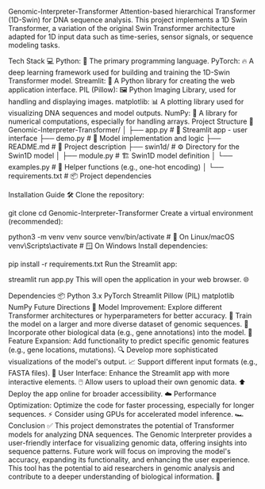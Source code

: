 Genomic-Interpreter-Transformer
Attention-based hierarchical Transformer (1D-Swin) for DNA sequence analysis. This project implements a 1D Swin Transformer, a variation of the original Swin Transformer architecture adapted for 1D input data such as time-series, sensor signals, or sequence modeling tasks.

     

Tech Stack 💻
Python: 🐍 The primary programming language.
PyTorch: 🔥 A deep learning framework used for building and training the 1D-Swin Transformer model.
Streamlit: 🎈 A Python library for creating the web application interface.
PIL (Pillow): 🖼️ Python Imaging Library, used for handling and displaying images.
matplotlib: 📊 A plotting library used for visualizing DNA sequences and model outputs.
NumPy: 🔢 A library for numerical computations, especially for handling arrays.
Project Structure 📂
Genomic-Interpreter-Transformer/
│
├── app.py # 📱 Streamlit app - user interface
├── demo.py # 🧠 Model implementation and logic
├── README.md # 📝 Project description
├── swin1d/ # ⚙️ Directory for the Swin1D model
│ ├── module.py # 🏗️ Swin1D model definition
│ └── examples.py # 🔧 Helper functions (e.g., one-hot encoding)
│
└── requirements.txt # 📦 Project dependencies

Installation Guide 🛠️
Clone the repository:

git clone <your-repo-url>
cd Genomic-Interpreter-Transformer
Create a virtual environment (recommended):

python3 -m venv venv
source venv/bin/activate  # 🐧 On Linux/macOS
venv\Scripts\activate  # 🪟 On Windows
Install dependencies:

pip install -r requirements.txt
Run the Streamlit app:

streamlit run app.py
This will open the application in your web browser. 🌐

Dependencies 📦
Python 3.x
PyTorch
Streamlit
Pillow (PIL)
matplotlib
NumPy
Future Directions 🚀
Model Improvement:
Explore different Transformer architectures or hyperparameters for better accuracy. 🎯
Train the model on a larger and more diverse dataset of genomic sequences. 🧬
Incorporate other biological data (e.g., gene annotations) into the model. 🔬
Feature Expansion:
Add functionality to predict specific genomic features (e.g., gene locations, mutations). 🔍
Develop more sophisticated visualizations of the model's output. 📈
Support different input formats (e.g., FASTA files). 📂
User Interface:
Enhance the Streamlit app with more interactive elements. 🖱️
Allow users to upload their own genomic data. ⬆️
Deploy the app online for broader accessibility. ☁️
Performance Optimization:
Optimize the code for faster processing, especially for longer sequences. ⚡
Consider using GPUs for accelerated model inference. 🏎️
Conclusion ✅
This project demonstrates the potential of Transformer models for analyzing DNA sequences. The Genomic Interpreter provides a user-friendly interface for visualizing genomic data, offering insights into sequence patterns. Future work will focus on improving the model's accuracy, expanding its functionality, and enhancing the user experience. This tool has the potential to aid researchers in genomic analysis and contribute to a deeper understanding of biological information. 🌟
